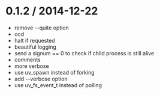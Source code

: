 
0.1.2 / 2014-12-22
==================

 * remove --quite option
 * ocd
 * halt if requested
 * beautiful logging
 * send a signum == 0 to check if child process is still alive
 * comments
 * more verbose
 * use uv_spawn instead of forking
 * add --verbose option
 * use uv_fs_event_t instead of polling
